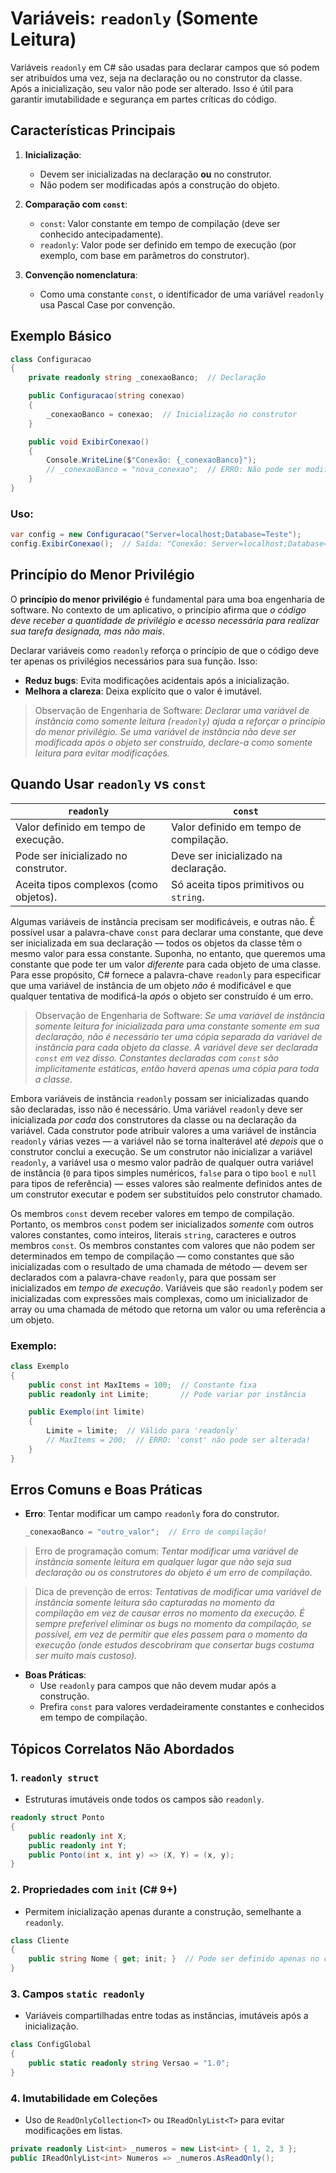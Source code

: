 # Variáveis: `readonly` (Somente Leitura)

Variáveis `readonly` em C# são usadas para declarar campos que só podem ser atribuídos uma vez, seja na declaração ou no construtor da classe. Após a inicialização, seu valor não pode ser alterado. Isso é útil para garantir imutabilidade e segurança em partes críticas do código.

## Características Principais

1. **Inicialização**:

   - Devem ser inicializadas na declaração **ou** no construtor.
   - Não podem ser modificadas após a construção do objeto.

2. **Comparação com `const`**:

   - `const`: Valor constante em tempo de compilação (deve ser conhecido antecipadamente).
   - `readonly`: Valor pode ser definido em tempo de execução (por exemplo, com base em parâmetros do construtor).

3. **Convenção nomenclatura**:
   - Como uma constante `const`, o identificador de uma variável `readonly` usa Pascal Case por convenção.

## Exemplo Básico

```csharp
class Configuracao
{
    private readonly string _conexaoBanco;  // Declaração

    public Configuracao(string conexao)
    {
        _conexaoBanco = conexao;  // Inicialização no construtor
    }

    public void ExibirConexao()
    {
        Console.WriteLine($"Conexão: {_conexaoBanco}");
        // _conexaoBanco = "nova_conexao";  // ERRO: Não pode ser modificada!
    }
}
```

### Uso:

```csharp
var config = new Configuracao("Server=localhost;Database=Teste");
config.ExibirConexao();  // Saída: "Conexão: Server=localhost;Database=Teste"
```

## Princípio do Menor Privilégio

O **princípio do menor privilégio** é fundamental para uma boa engenharia de software. No contexto de um aplicativo, o princípio afirma que _o código deve receber a quantidade de privilégio e acesso necessária para realizar sua tarefa designada, mas não mais_.

Declarar variáveis como `readonly` reforça o princípio de que o código deve ter apenas os privilégios necessários para sua função. Isso:

- **Reduz bugs**: Evita modificações acidentais após a inicialização.
- **Melhora a clareza**: Deixa explícito que o valor é imutável.

> Observação de Engenharia de Software: _Declarar uma variável de instância como somente leitura (`readonly`) ajuda a reforçar o princípio do menor privilégio. Se uma variável de instância não deve ser modificada após o objeto ser construído, declare-a como somente leitura para evitar modificações._

## Quando Usar `readonly` vs `const`

| **`readonly`** | **`const`** |
| --- | --- |
| Valor definido em tempo de execução. | Valor definido em tempo de compilação. |
| Pode ser inicializado no construtor. | Deve ser inicializado na declaração. |
| Aceita tipos complexos (como objetos). | Só aceita tipos primitivos ou `string`. |

Algumas variáveis de instância precisam ser modificáveis, e outras não. É possível usar a palavra-chave `const` para declarar uma constante, que deve ser inicializada em sua declaração — todos os objetos da classe têm o mesmo valor para essa constante. Suponha, no entanto, que queremos uma constante que pode ter um valor _diferente_ para cada objeto de uma classe. Para esse propósito, C# fornece a palavra-chave `readonly` para especificar que uma variável de instância de um objeto _não_ é modificável e que qualquer tentativa de modificá-la _após_ o objeto ser construído é um erro.

> Observação de Engenharia de Software: _Se uma variável de instância somente leitura for inicializada para uma constante somente em sua declaração, não é necessário ter uma cópia separada da variável de instância para cada objeto da classe. A variável deve ser declarada `const` em vez disso. Constantes declaradas com `const` são implicitamente estáticas, então haverá apenas uma cópia para toda a classe._

Embora variáveis de instância `readonly` possam ser inicializadas quando são declaradas, isso não é necessário. Uma variável `readonly` deve ser inicializada _por cada_ dos construtores da classe ou na declaração da variável. Cada construtor pode atribuir valores a uma variável de instância `readonly` várias vezes — a variável não se torna inalterável até _depois_ que o construtor conclui a execução. Se um construtor não inicializar a variável `readonly`, a variável usa o mesmo valor padrão de qualquer outra variável de instância (`0` para tipos simples numéricos, `false` para o tipo `bool` e `null` para tipos de referência) — esses valores são realmente definidos antes de um construtor executar e podem ser substituídos pelo construtor chamado.

Os membros `const` devem receber valores em tempo de compilação. Portanto, os membros `const` podem ser inicializados _somente_ com outros valores constantes, como inteiros, literais `string`, caracteres e outros membros `const`. Os membros constantes com valores que não podem ser determinados em tempo de compilação — como constantes que são inicializadas com o resultado de uma chamada de método — devem ser declarados com a palavra-chave `readonly`, para que possam ser inicializados em _tempo de execução_. Variáveis que são `readonly` podem ser inicializadas com expressões mais complexas, como um inicializador de array ou uma chamada de método que retorna um valor ou uma referência a um objeto.

### Exemplo:

```csharp
class Exemplo
{
    public const int MaxItems = 100;  // Constante fixa
    public readonly int Limite;       // Pode variar por instância

    public Exemplo(int limite)
    {
        Limite = limite;  // Válido para 'readonly'
        // MaxItems = 200;  // ERRO: 'const' não pode ser alterada!
    }
}
```

## Erros Comuns e Boas Práticas

- **Erro**: Tentar modificar um campo `readonly` fora do construtor.
  ```csharp
  _conexaoBanco = "outro_valor";  // Erro de compilação!
  ```

> Erro de programação comum: _Tentar modificar uma variável de instância somente leitura em qualquer lugar que não seja sua declaração ou os construtores do objeto é um erro de compilação._

> Dica de prevenção de erros: _Tentativas de modificar uma variável de instância somente leitura são capturadas no momento da compilação em vez de causar erros no momento da execução. É sempre preferível eliminar os bugs no momento da compilação, se possível, em vez de permitir que eles passem para o momento da execução (onde estudos descobriram que consertar bugs costuma ser muito mais custoso)._

- **Boas Práticas**:
  - Use `readonly` para campos que não devem mudar após a construção.
  - Prefira `const` para valores verdadeiramente constantes e conhecidos em tempo de compilação.

## Tópicos Correlatos Não Abordados

### 1. **`readonly struct`**

- Estruturas imutáveis onde todos os campos são `readonly`.

```csharp
readonly struct Ponto
{
    public readonly int X;
    public readonly int Y;
    public Ponto(int x, int y) => (X, Y) = (x, y);
}
```

### 2. **Propriedades com `init` (C# 9+)**

- Permitem inicialização apenas durante a construção, semelhante a `readonly`.

```csharp
class Cliente
{
    public string Nome { get; init; }  // Pode ser definido apenas no construtor ou inicializador
}
```

### 3. **Campos `static readonly`**

- Variáveis compartilhadas entre todas as instâncias, imutáveis após a inicialização.

```csharp
class ConfigGlobal
{
    public static readonly string Versao = "1.0";
}
```

### 4. **Imutabilidade em Coleções**

- Uso de `ReadOnlyCollection<T>` ou `IReadOnlyList<T>` para evitar modificações em listas.

```csharp
private readonly List<int> _numeros = new List<int> { 1, 2, 3 };
public IReadOnlyList<int> Numeros => _numeros.AsReadOnly();
```
